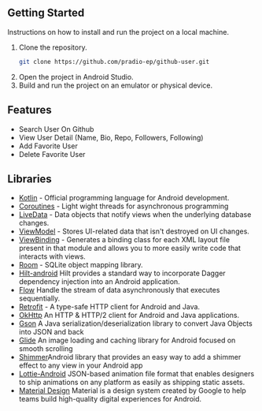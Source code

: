 ## Getting Started
Instructions on how to install and run the project on a local machine.

1. Clone the repository. 
    ```bash
    git clone https://github.com/pradio-ep/github-user.git
    ```
2. Open the project in Android Studio.
3. Build and run the project on an emulator or physical device.

## Features
- Search User On Github
- View User Detail (Name, Bio, Repo, Followers, Following)
- Add Favorite User
- Delete Favorite User

## Libraries
- [Kotlin](https://kotlinlang.org/) - Official programming language for Android development.
- [Coroutines](https://kotlinlang.org/docs/reference/coroutines-overview.html) - Light wight threads for asynchronous programming
- [LiveData](https://developer.android.com/topic/libraries/architecture/livedata) - Data objects that notify views when the underlying database changes. 
- [ViewModel](https://developer.android.com/topic/libraries/architecture/viewmodel) - Stores UI-related data that isn't destroyed on UI changes.
- [ViewBinding](https://developer.android.com/topic/libraries/view-binding) - Generates a binding class for each XML layout file present in that module and allows you to more easily write code that interacts with views.
- [Room](https://developer.android.com/topic/libraries/architecture/room) - SQLite object mapping library.
- [Hilt-android](https://dagger.dev/hilt/) Hilt provides a standard way to incorporate Dagger dependency injection into an Android application.
- [Flow](https://developer.android.com/kotlin/flow) Handle the stream of data asynchronously that executes sequentially.
- [Retrofit](https://square.github.io/retrofit/) - A type-safe HTTP client for Android and Java.
- [OkHttp](http://square.github.io/okhttp/) An HTTP & HTTP/2 client for Android and Java applications.
- [Gson](https://github.com/google/gson) A Java serialization/deserialization library to convert Java Objects into JSON and back
- [Glide](https://github.com/bumptech/glide) An image loading and caching library for Android focused on smooth scrolling
- [Shimmer](https://github.com/facebook/shimmer-android)Android library that provides an easy way to add a shimmer effect to any view in your Android app
- [Lottie-Android](https://github.com/airbnb/lottie-android) JSON-based animation file format that enables designers to ship animations on any platform as easily as shipping static assets.
- [Material Design](https://material.io/develop/android/docs/getting-started) Material is a design system created by Google to help teams build high-quality digital experiences for Android.
